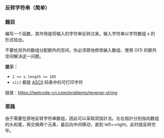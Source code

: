 ### 反转字符串（简单）

### 题目

编写一个函数，其作用是将输入的字符串反转过来。输入字符串以字符数组 s 的形式给出。

不要给另外的数组分配额外的空间，你必须原地修改输入数组、使用 O(1) 的额外空间解决这一问题。

**提示：**

- `1 <= s.length <= 105`
- `s[i]` 都是 [ASCII](https://baike.baidu.com/item/ASCII) 码表中的可打印字符

链接：https://leetcode-cn.com/problems/reverse-string

### 思路

由于需要在原地反转字符串数组，因此可以采取双指针法。左右指针分别指向数组的头和尾，再交换两个元素，最后向中间移动，直到 left==right。此时就反转完毕。
